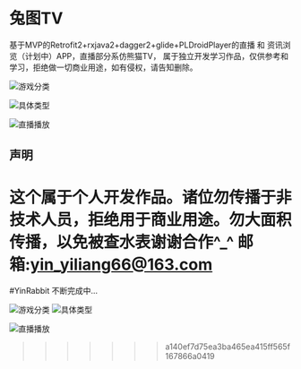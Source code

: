 <h1>兔图TV</h1>
基于MVP的Retrofit2+rxjava2+dagger2+glide+PLDroidPlayer的直播 和 资讯浏览（计划中）APP，直播部分系仿熊猫TV，
属于独立开发学习作品，仅供参考和学习，拒绝做一切商业用途，如有侵权，请告知删除。

![游戏分类](http://oruhclifa.bkt.clouddn.com/Screenshot_1499088535.png)

![具体类型](http://oruhclifa.bkt.clouddn.com/Screenshot_1499088545.png)

![直播播放](http://oruhclifa.bkt.clouddn.com/Screenshot_1499088552.png)

<h2>声明</h2>

这个属于个人开发作品。诸位勿传播于非技术人员，拒绝用于商业用途。勿大面积传播，以免被查水表谢谢合作^_^
邮箱:yin_yiliang66@163.com
=======
#YinRabbit
不断完成中...

![游戏分类](http://oruhclifa.bkt.clouddn.com/live_type.png)
![具体类型](http://oruhclifa.bkt.clouddn.com/live-detail.png)

![直播播放](http://oruhclifa.bkt.clouddn.com/live_room.png)
>>>>>>> a140ef7d75ea3ba465ea415ff565f167866a0419
